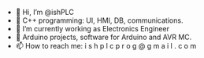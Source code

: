 - 👋 Hi, I’m @ishPLC
- 👀 C++ programming: UI, HMI, DB, communications. 
- 🌱 I’m currently working as Electronics Engineer
- 💞️ Arduino projects, software for Arduino and AVR MC.
- 📫 How to reach me: i s h p l c p r o g @ g m a i l . c o m

<!---
ishPLC/ishPLC is a ✨ special ✨ repository because its `README.md` (this file) appears on your GitHub profile.
You can click the Preview link to take a look at your changes.
--->

